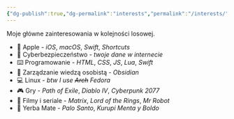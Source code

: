 ```yaml
---
{"dg-publish":true,"dg-permalink":"interests","permalink":"/interests/"}
---
```



Moje główne zainteresowania w kolejności losowej.

-  Apple - *iOS*, *macOS*, *Swift*, *Shortcuts*
- 🔐 Cyberbezpieczeństwo - *twoje dane w internecie*
- ⌨️ Programowanie - *HTML*, *CSS*, *JS*, *Lua*, *Swift*
- 🧠 Zarządzanie wiedzą osobistą - *Obsidian*
- 💻 Linux - *btw I use ~~Arch~~ Fedora*
- 🎮 Gry - *Path of Exile*, *Diablo IV*, *Cyberpunk 2077*
- 🍿 Filmy i seriale - *Matrix*, *Lord of the Rings*, *Mr Robot*
- 🧉 Yerba Mate - *Palo Santo*, *Kurupi Menta y Boldo*
